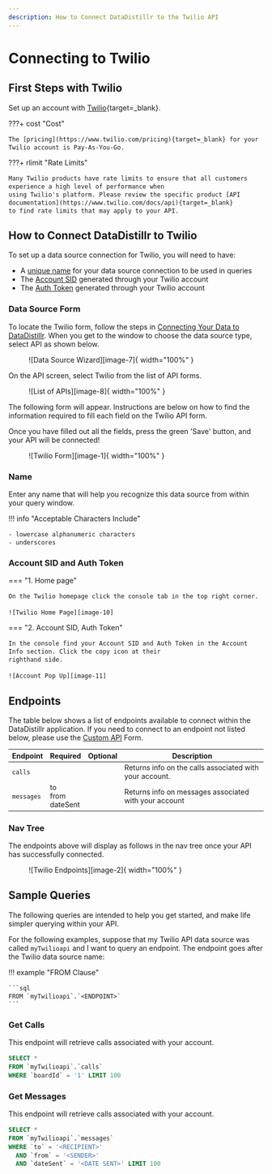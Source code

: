 ```yaml
---
description: How to Connect DataDistillr to the Twilio API
---
```


# Connecting to Twilio

## First Steps with Twilio

Set up an account with [Twilio](https://www.twilio.com/try-twilio){target=_blank}.

???+ cost "Cost"

    The [pricing](https://www.twilio.com/pricing){target=_blank} for your Twilio account is Pay-As-You-Go. 

???+ rlimit "Rate Limits"

    Many Twilio products have rate limits to ensure that all customers experience a high level of performance when
    using Twilio's platform. Please review the specific product [API documentation](https://www.twilio.com/docs/api){target=_blank}
    to find rate limits that may apply to your API.

## How to Connect DataDistillr to Twilio

To set up a data source connection for Twilio, you will need to have:

- A [unique name](#name) for your data source connection to be used in queries
- The [Account SID](#account-sid-and-auth-token) generated through your Twilio account
- The [Auth Token](#account-sid-and-auth-token) generated through your Twilio account

### Data Source Form

To locate the Twilio form, follow the steps in [Connecting Your Data to DataDistillr](../../). When you get to the
window to choose the data source type, select API as shown below.

<figure markdown>
  ![Data Source Wizard][image-7]{ width="100%" }
</figure>



On the API screen, select Twilio from the list of API forms.

<figure markdown>
  ![List of APIs][image-8]{ width="100%" }
</figure>



The following form will appear. Instructions are below on how to find the information required to fill each field on the
Twilio API form.

Once you have filled out all the fields, press the green 'Save' button, and your API will be connected!

<figure markdown>
  ![Twilio Form][image-1]{ width="100%" }
</figure>

### Name

Enter any name that will help you recognize this data source from within your query window.

!!! info "Acceptable Characters Include"

    - lowercase alphanumeric characters
    - underscores

### Account SID and Auth Token

=== "1. Home page"

    On the Twilio homepage click the console tab in the top right corner.

    ![Twilio Home Page][image-10]

=== "2. Account SID, Auth Token"

    In the console find your Account SID and Auth Token in the Account Info section. Click the copy icon at their
    righthand side.

    ![Account Pop Up][image-11]

## Endpoints

The table below shows a list of endpoints available to connect within the DataDistillr application. If you need to
connect to an endpoint not listed below, please use the [Custom API](custom-apis.md) Form.

| Endpoint   | Required               | Optional | Description                                             |
|------------|------------------------|----------|---------------------------------------------------------|
| `calls`    |                        |          | Returns info on the calls associated with your account. |
| `messages` | to<br>from<br>dateSent |          | Returns info on messages associated with your account   |

### Nav Tree

The endpoints above will display as follows in the nav tree once your API has successfully connected.

<figure markdown>
  ![Twilio Endpoints][image-2]{ width="100%" }
</figure>

## Sample Queries

The following queries are intended to help you get started, and make life simpler querying within your API.

For the following examples, suppose that my Twilio API data source was called `myTwilioapi` and I want to query an
endpoint. The endpoint goes after the Twilio data source name:

!!! example "FROM Clause"

    ```sql
    FROM `myTwilioapi`.`<ENDPOINT>`
    ```

### Get Calls

This endpoint will retrieve calls associated with your account.

```sql
SELECT *
FROM `myTwilioapi`.`calls`
WHERE `boardId` = '1' LIMIT 100
```

### Get Messages

This endpoint will retrieve calls associated with your account.

```sql
SELECT *
FROM `myTwilioapi`.`messages`
WHERE `to` = '<RECIPIENT>'
  AND `from` = '<SENDER>'
  AND `dateSent` = '<DATE SENT>' LIMIT 100
```

[image-1]: ../../img/api/twilio/twilio-form.png

[image-2]: ../../img/api/twilio/twilio-endpoints.png

[image-7]: ../../img/api/data-source-wizard-api-light.png

[image-8]: ../../img/api/twilio/twilio-api-select.jpeg

[image-10]: ../../img/api/twilio/twilio-console.png

[image-11]: ../../img/api/twilio/twilio-creds.jpeg